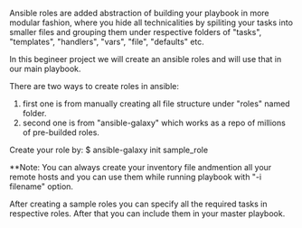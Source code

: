Ansible roles are added abstraction of building your playbook in more modular fashion, where you hide all technicalities by spiliting your tasks into smaller files and grouping them under respective folders of "tasks", "templates", "handlers", "vars", "file", "defaults" etc.

In this begineer project we will create an ansible roles and will use that in our main playbook.

There are two ways to create roles in ansible:
1. first one is from manually creating all file structure under "roles" named folder.
2. second one is from "ansible-galaxy" which  works as a repo of millions of pre-builded roles.


Create your role by: $ ansible-galaxy init sample_role 

**Note: You can always create your inventory file andmention all your remote hosts and you can use them while running playbook with "-i filename" option.

After creating a sample roles you can specify all the required tasks in respective roles. After that you can include them in your master playbook.